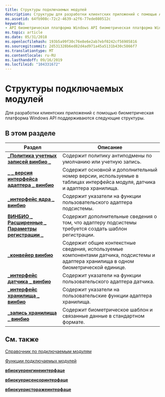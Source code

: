 ```yaml
---
title: Структуры подключаемых модулей
description: Структуры для разработки клиентских приложений с помощью API биометрическая платформа Windows.
ms.assetid: 64fb908c-72c2-4639-a2f6-77ede080512c
keywords:
- API биометрическая платформа Windows API биометрическая платформа Windows, структуры подключаемых модулей
ms.topic: article
ms.date: 05/31/2018
ms.openlocfilehash: 193b5a99f30c76e8e6e2ab7ebf0242cf56905816
ms.sourcegitcommit: 2d531328b6ed82d4ad971a45a5131b430c5866f7
ms.translationtype: MT
ms.contentlocale: ru-RU
ms.lasthandoff: 09/16/2019
ms.locfileid: "104331672"
---
```

# <a name="plug-in-structures"></a>Структуры подключаемых модулей

Для разработки клиентских приложений с помощью биометрическая платформа Windows API поддерживаются следующие структуры.

## <a name="in-this-section"></a>В этом разделе



| Раздел                                                                                                | Описание                                                                                                                           |
|------------------------------------------------------------------------------------------------------|---------------------------------------------------------------------------------------------------------------------------------------|
| [**\_Политика учетных записей винбио \_**](winbio-account-policy.md)<br/>                                  | Содержит политику антиподмены по умолчанию или учетную запись.<br/>                                                         |
| [**\_ \_ версия интерфейса адаптера \_ винбио**](/windows/desktop/api/Winbio_adapter/ns-winbio_adapter-winbio_adapter_interface_version)<br/>           | Содержит основной и дополнительный номер версии, используемые в таблицах интерфейса модуля, датчика и адаптера хранилища.<br/>                |
| [**\_интерфейс ядра \_ винбио**](/windows/desktop/api/Winbio_adapter/ns-winbio_adapter-winbio_engine_interface)<br/>                              | Содержит указатели на функции пользовательского адаптера подсистемы.<br/>                                                                 |
| [**ВИНБИО \_ Расширенные \_ Параметры регистрации \_**](winbio-extended-enrollment-parameters.md)<br/> | Содержит дополнительные сведения о том, что адаптеру подсистемы требуется создать шаблон регистрации. <br/>                            |
| [**\_конвейер винбио**](/windows/desktop/api/Winbio_adapter/ns-winbio_adapter-winbio_pipeline)<br/>                                               | Содержит общие контекстные сведения, используемые компонентами датчика, подсистемы и адаптера хранилища в одном биометрической единице.<br/> |
| [**\_интерфейс датчика \_ винбио**](/windows/desktop/api/Winbio_adapter/ns-winbio_adapter-winbio_sensor_interface)<br/>                              | Содержит указатели на функции пользовательского адаптера датчика.<br/>                                                                 |
| [**\_интерфейс хранилища \_ винбио**](/windows/desktop/api/Winbio_adapter/ns-winbio_adapter-winbio_storage_interface)<br/>                            | Содержит указатели на пользовательские функции адаптера хранилища.<br/>                                                                |
| [**\_запись хранилища \_ винбио**](/windows/desktop/api/Winbio_adapter/ns-winbio_adapter-winbio_storage_record)<br/>                                  | Содержит биометрическое шаблон и связанные данные в стандартном формате.<br/>                                                    |



 

## <a name="related-topics"></a>См. также

<dl> <dt>

[Справочник по подключаемым модулям](plug-in-reference.md)
</dt> <dt>

[Функции подключаемых модулей](plug-in-functions.md)
</dt> <dt>

[**вбиокуеренгинеинтерфаце**](/windows/desktop/api/Winbio_adapter/nf-winbio_adapter-wbioqueryengineinterface)
</dt> <dt>

[**вбиокуерисенсоринтерфаце**](/windows/desktop/api/Winbio_adapter/nf-winbio_adapter-wbioquerysensorinterface)
</dt> <dt>

[**вбиокуеристоражеинтерфаце**](/windows/desktop/api/Winbio_adapter/nf-winbio_adapter-wbioquerystorageinterface)
</dt> </dl>

 

 





